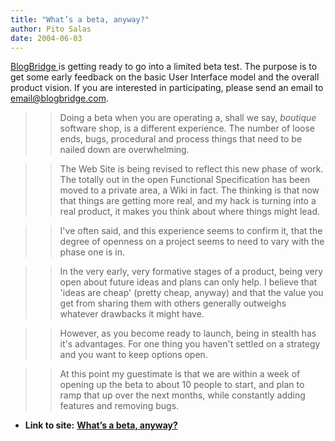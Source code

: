 ```yaml
---
title: "What’s a beta, anyway?"
author: Pito Salas
date: 2004-06-03
---
```


[BlogBridge ](<http://www.blogbridge.com>)is getting ready to go into a
limited beta test. The purpose is to get some early feedback on the basic User
Interface model and the overall product vision. If you are interested in
participating, please send an email to email@blogbridge.com.

>>

>> Doing a beta when you are operating a, shall we say, _boutique_ software
shop, is a different experience. The number of loose ends, bugs, procedural
and process things that need to be nailed down are overwhelming.

>>

>> The Web Site is being revised to reflect this new phase of work. The
totally out in the open Functional Specification has been moved to a private
area, a Wiki in fact. The thinking is that now that things are getting more
real, and my hack is turning into a real product, it makes you think about
where things might lead.

>>

>> I've often said, and this experience seems to confirm it, that the degree
of openness on a project seems to need to vary with the phase one is in.

>>

>> In the very early, very formative stages of a product, being very open
about future ideas and plans can only help. I believe that 'ideas are cheap'
(pretty cheap, anyway) and that the value you get from sharing them with
others generally outweighs whatever drawbacks it might have.

>>

>> However, as you become ready to launch, being in stealth has it's
advantages. For one thing you haven't settled on a strategy and you want to
keep options open.

>>

>> At this point my guestimate is that we are within a week of opening up the
beta to about 10 people to start, and plan to ramp that up over the next
months, while constantly adding features and removing bugs.


* **Link to site:** **[What’s a beta, anyway?](None)**
